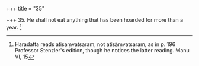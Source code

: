 +++
title = "35"

+++
35. He shall not eat anything that has been hoarded for more than a year. [^20] 


[^20]:  Haradatta reads atisaṃvatsaram, not atisāṃvatsaram, as in p. 196 Professor Stenzler's edition, though he notices the latter reading. Manu VI, 15
